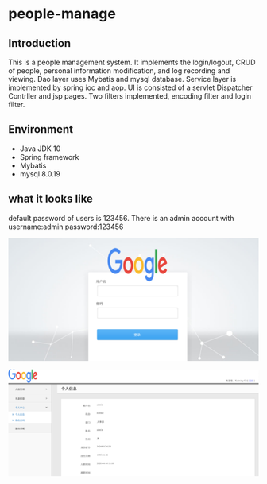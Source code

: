 # people-manage

## Introduction
  This is a people management system. It implements the login/logout, CRUD of people, personal information modification, and log recording and viewing.
  Dao layer uses Mybatis and mysql database. Service layer is implemented by spring ioc and aop. UI is consisted of a servlet Dispatcher Contrller and jsp pages.
  Two filters implemented, encoding filter and login filter.

## Environment

  * Java JDK 10
  * Spring framework
  * Mybatis
  * mysql 8.0.19

## what it looks like

default password of users is 123456. There is an admin account with username:admin password:123456
  
![login](https://github.com/KaimingCui/people-manage/blob/master/1.png)  

![personal info](https://github.com/KaimingCui/people-manage/blob/master/2.png)  
